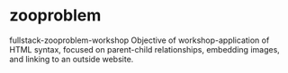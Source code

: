 # zooproblem
fullstack-zooproblem-workshop
Objective of workshop-application of HTML syntax, focused on parent-child relationships, embedding images, and linking to an outside website.
